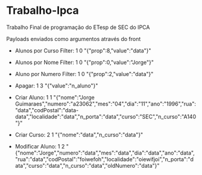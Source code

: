 # Trabalho-Ipca
Trabalho Final de programação do ETesp de SEC do IPCA


Payloads enviados como argumentos através do front

- Alunos por Curso Filter:
	1 0 "{\"prop\":8,\"value\":\"data\"}" 

 - Alunos por Nome Filter:
	1 0 "{\"prop\":0,\"value\":\"Jorge\"}"

- Aluno por Numero Filter:
	1 0 "{\"prop\":2,\"value\":\"data\"}" 

 - Apagar:
	1 3 "{\"value\":\"n_aluno\"}"

 - Criar Aluno:
	1 1 "{\"nome\":\"Jorge Guimaraes\",\"numero\":\"a23062\",\"mes\":\"04\",\"dia\":\"11\",\"ano\":\"1996\",\"rua\":\"data\",\"codPostal\":\"data-data\",\"localidade\":\"data\",\"n_porta\":\"data\",\"curso\":\"SEC\",\"n_curso\":\"A140\"}" 

- Criar Curso:
	2 1 "{\"nome\":\"data\",\"n_curso\":\"data\"}" 

- Modificar Aluno:
	1 2 "{\"nome\":\"Jorge\",\"numero\":\"data\",\"mes\":\"data\",\"dia\":\"data\",\"ano\":\"data\",\"rua\":\"data\",\"codPostal\":\"foiwefoh\",\"localidade\":\"oiewifjoi\",\"n_porta\":\"data\",\"curso\":\"data\",\"n_curso\":\"data\",\"oldNumero\":\"data\"}"
